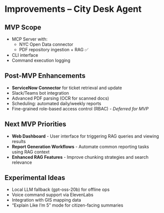 # Improvements – City Desk Agent

## MVP Scope

- MCP Server with:
    - NYC Open Data connector
    - PDF repository ingestion + RAG ✅
- CLI interface
- Command execution logging

## Post-MVP Enhancements

- **ServiceNow Connector** for ticket retrieval and update
- Slack/Teams bot integration
- Advanced PDF parsing (OCR for scanned docs)
- Scheduling: automated daily/weekly reports
- Fine-grained role-based access control (RBAC) - *Deferred for MVP*

## Next MVP Priorities

- **Web Dashboard** - User interface for triggering RAG queries and viewing results
- **Report Generation Workflows** - Automate common reporting tasks using RAG context
- **Enhanced RAG Features** - Improve chunking strategies and search relevance

## Experimental Ideas

- Local LLM fallback (gpt-oss-20b) for offline ops
- Voice command support via ElevenLabs
- Integration with GIS mapping data
- “Explain Like I’m 5” mode for citizen-facing summaries
